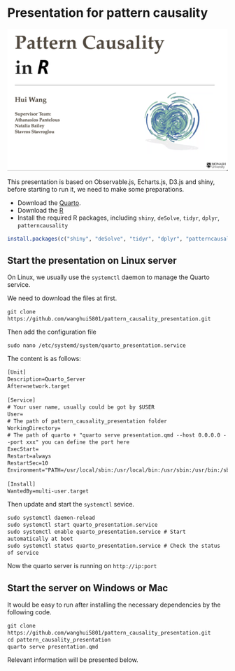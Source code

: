 # Presentation for pattern causality

![](images/cover.png)

This presentation is based on Observable.js, Echarts.js, D3.js and shiny, before starting to run it, we need to make some preparations.

- Download the [Quarto](https://quarto.org/).
- Download the [R](https://www.r-project.org/)
- Install the required R packages, including `shiny`, `deSolve`, `tidyr`, `dplyr`, `patterncausality`

```R
install.packages(c("shiny", "deSolve", "tidyr", "dplyr", "patterncausality"))
```

## Start the presentation on Linux server

On Linux, we usually use the `systemctl` daemon to manage the Quarto service.

We need to download the files at first.

```shell
git clone https://github.com/wanghui5801/pattern_causality_presentation.git
```

Then add the configuration file

```shell
sudo nano /etc/systemd/system/quarto_presentation.service
```

The content is as follows:

```shell
[Unit]
Description=Quarto_Server
After=network.target

[Service]
# Your user name, usually could be got by $USER
User=
# The path of pattern_causality_presentation folder
WorkingDirectory=
# The path of quarto + "quarto serve presentation.qmd --host 0.0.0.0 --port xxx" you can define the port here
ExecStart=
Restart=always
RestartSec=10
Environment="PATH=/usr/local/sbin:/usr/local/bin:/usr/sbin:/usr/bin:/sbin:/bin"

[Install]
WantedBy=multi-user.target
```

Then update and start the `systemctl` sevice.

```shell
sudo systemctl daemon-reload
sudo systemctl start quarto_presentation.service
sudo systemctl enable quarto_presentation.service # Start automatically at boot
sudo systemctl status quarto_presentation.service # Check the status of service
```

Now the quarto server is running on `http://ip:port`

## Start the server on Windows or Mac

It would be easy to run after installing the necessary dependencies by the following code.

```shell
git clone https://github.com/wanghui5801/pattern_causality_presentation.git
cd pattern_causality_presentation
quarto serve presentation.qmd
```

Relevant information will be presented below.

